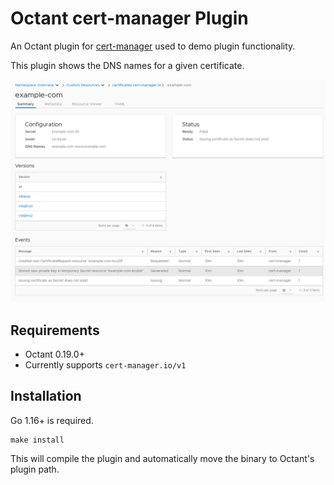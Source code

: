 # Octant cert-manager Plugin

An Octant plugin for [cert-manager](https://cert-manager.io/) used to demo plugin functionality.

This plugin shows the DNS names for a given certificate.

![](./cert.png)

## Requirements

- Octant 0.19.0+
- Currently supports `cert-manager.io/v1`

## Installation

Go 1.16+ is required. 

```
make install
```

This will compile the plugin and automatically move the binary to Octant's plugin path.

